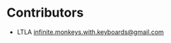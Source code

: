# Contributors

* LTLA [infinite.monkeys.with.keyboards@gmail.com](mailto:infinite.monkeys.with.keyboards@gmail.com)
